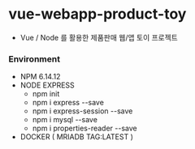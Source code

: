 # vue-webapp-product-toy

- Vue / Node 를 활용한 제품판매 웹/앱 토이 프로젝트

### Environment

- NPM 6.14.12
- NODE EXPRESS
    - npm init
    - npm i express --save
    - npm i express-session --save
    - npm i mysql --save
    - npm i properties-reader --save
- DOCKER ( MRIADB TAG:LATEST )